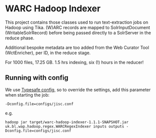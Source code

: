 WARC Hadoop Indexer
===================

This project contains those classes used to run text-extraction jobs on Hadoop using Tika. (W)ARC records are mapped to SolrInputDocument (WritableSolrRecord) before being passed directly to a SolrServer in the reduce phase.

Additional bespoke metadata are too added from the Web Curator Tool (WctEnricher), per ID, in the reduce stage.

For 1000 files, 17.25 GB. 1.5 hrs indexing, six (!) hours in the reducer!


Running with config
-------------------

We use [Typesafe config][1], so to override the settings, add this parameter when starting the job:

    -Dconfig.file=configs/jisc.conf

e.g.

    hadoop jar target/warc-hadoop-indexer-1.1.1-SNAPSHOT.jar uk.bl.wap.hadoop.regex.WARCRegexIndexer inputs outputs -Dconfig.file=configs/jisc.conf



[1]: https://github.com/typesafehub/config